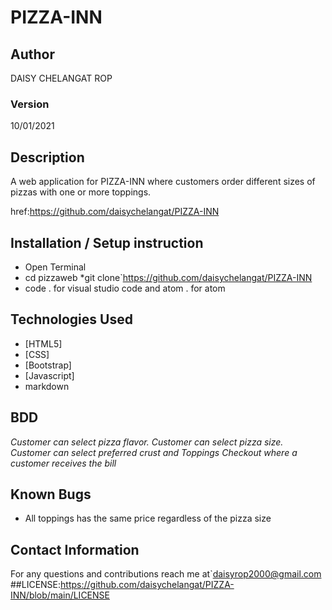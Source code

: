 # PIZZA-INN
## Author

DAISY CHELANGAT ROP

### Version
10/01/2021

## Description

 
A web application for PIZZA-INN where  customers order different sizes of pizzas with one or more toppings.


 href:https://github.com/daisychelangat/PIZZA-INN


## Installation / Setup instruction
* Open Terminal
* cd pizzaweb
*git clone`https://github.com/daisychelangat/PIZZA-INN
* code . for visual studio code and atom . for atom

## Technologies Used

* [HTML5]
* [CSS]
* [Bootstrap]
* [Javascript]
* markdown


## BDD
*Customer can select pizza flavor.*
*Customer can select pizza size.*
*Customer can select preferred crust and Toppings*
*Checkout where a customer receives the bill*

## Known Bugs

* All toppings has the same price regardless of the pizza size

## Contact Information

For any questions and contributions reach me at`daisyrop2000@gmail.com
##LICENSE:https://github.com/daisychelangat/PIZZA-INN/blob/main/LICENSE
